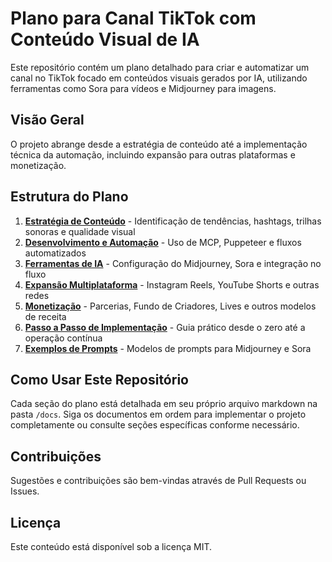 # Plano para Canal TikTok com Conteúdo Visual de IA

Este repositório contém um plano detalhado para criar e automatizar um canal no TikTok focado em conteúdos visuais gerados por IA, utilizando ferramentas como Sora para vídeos e Midjourney para imagens.

## Visão Geral

O projeto abrange desde a estratégia de conteúdo até a implementação técnica da automação, incluindo expansão para outras plataformas e monetização. 

## Estrutura do Plano

1. **[Estratégia de Conteúdo](docs/1-estrategia-conteudo.md)** - Identificação de tendências, hashtags, trilhas sonoras e qualidade visual
2. **[Desenvolvimento e Automação](docs/2-desenvolvimento-automacao.md)** - Uso de MCP, Puppeteer e fluxos automatizados
3. **[Ferramentas de IA](docs/3-ferramentas-ia.md)** - Configuração do Midjourney, Sora e integração no fluxo
4. **[Expansão Multiplataforma](docs/4-expansao-multiplataforma.md)** - Instagram Reels, YouTube Shorts e outras redes
5. **[Monetização](docs/5-monetizacao.md)** - Parcerias, Fundo de Criadores, Lives e outros modelos de receita
6. **[Passo a Passo de Implementação](docs/6-implementacao.md)** - Guia prático desde o zero até a operação contínua
7. **[Exemplos de Prompts](docs/exemplos-prompts.md)** - Modelos de prompts para Midjourney e Sora

## Como Usar Este Repositório

Cada seção do plano está detalhada em seu próprio arquivo markdown na pasta `/docs`. Siga os documentos em ordem para implementar o projeto completamente ou consulte seções específicas conforme necessário.

## Contribuições

Sugestões e contribuições são bem-vindas através de Pull Requests ou Issues.

## Licença

Este conteúdo está disponível sob a licença MIT.
